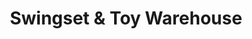 ---
title: "Swingset & Toy Warehouse"
url: /flemington/swingset-and-toy-warehouse/
shop: outdoor
---